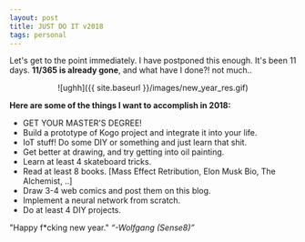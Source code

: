 ```yaml
---
layout: post
title: JUST DO IT v2018
tags: personal
---
```


Let's get to the point immediately. I have postponed this enough.
It's been 11 days. **11/365 is already gone**, and what have I done?! not much..

<div style="text-align:center" markdown="1">

![ughh]({{ site.baseurl }}/images/new_year_res.gif)
<!-- THE TRUTH ABOUT RESOLUTIONS -->
</div>

**Here are some of the things I want to accomplish in 2018:**
+ GET YOUR MASTER'S DEGREE!
+ Build a prototype of Kogo project and integrate it into your life.
+ IoT stuff! Do some DIY or something and just learn that shit.
+ Get better at drawing, and try getting into oil painting.
+ Learn at least 4 skateboard tricks.
+ Read at least 8 books. [Mass Effect Retribution, Elon Musk Bio, The Alchemist, ..]
+ Draw 3-4 web comics and post them on this blog.
+ Implement a neural network from scratch.
+ Do at least 4 DIY projects.


"Happy f*cking new year."
    *“-Wolfgang (Sense8)”*
